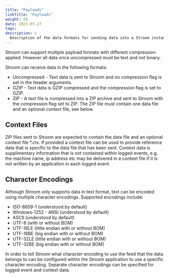 ```yaml
---
title: "Payloads"
linkTitle: "Payloads"
weight: 50
date: 2021-07-27
tags: 
description: >
  Description of the data formats for sending data into a Stroom instance.
---
```


Stroom can support multiple payload formats with different compression applied. However all data once uncompressed must be text and not binary.

Stroom can receive data in the following formats:

* Uncompressed - Text data is sent to Stroom and no compression flag is set in the header arguments.
* GZIP - Text data is GZIP compressed and the compression flag is set to GZIP.
* ZIP - A text file is compressed into a ZIP archive and sent to Stroom with the compression flag set to ZIP. The ZIP file must contain one data file and an optional context file, see below.

## Context Files

ZIP files sent to Stroom are expected to contain the data file and an optional context file *.ctx. If provided a context file can be used to provide reference data that is specific to the data file that has been sent. Context data is supplimentary information that is not contained within logged events, e.g. the machine name, ip address etc may be delivered in a context file if it is not written by an application in each logged event.

## Character Encodings

Although Stroom only supports data in text format, text can be encoded using multiple character encodings. Supported encodings include:

* ISO-8859-1 (understood by default)
* Windows-1252 - ANSI (understood by default)
* ASCII (understood by default)
* UTF-8 (with or without BOM)
* UTF-16LE (little endian with or without BOM)
* UTF-16BE (big endian with or without BOM)
* UTF-32LE (little endian with or without BOM)
* UTF-32BE (big endian with or without BOM)

In order to tell Stroom what character encoding to use the feed that the data belongs to can be configured within the Stroom application to use a specific character encoding. Separate character encodings can be specified for logged event and context data.

